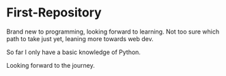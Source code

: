 # First-Repository

Brand new to programming, looking forward to learning. Not too sure which path to take just yet, leaning more towards web dev.

So far I only have a basic knowledge of Python.

Looking forward to the journey.
